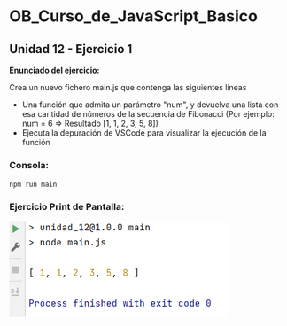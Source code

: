 # OB_Curso_de_JavaScript_Basico
## Unidad 12 - Ejercicio 1

**Enunciado del ejercicio:**

Crea un nuevo fichero main.js que contenga las siguientes líneas

- Una función que admita un parámetro "num", y devuelva una lista 
  con esa cantidad de números de la secuencia de Fibonacci (Por ejemplo: num = 6 => Resultado [1, 1, 2, 3, 5, 8])
- Ejecuta la depuración de VSCode para visualizar la ejecución de la función

### Consola:
```
npm run main
```
### Ejercicio Print de Pantalla:

![Print de pantall ejercicio](img.png)

